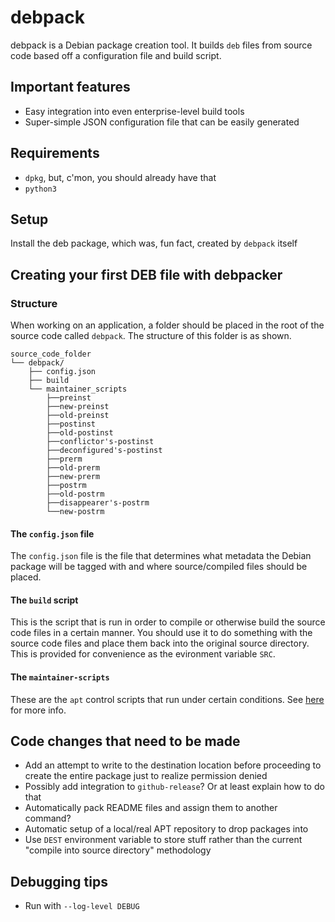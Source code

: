 # debpack

debpack is a Debian package creation tool. It builds `deb` files from source code based off a configuration file and build script.

## Important features

* Easy integration into even enterprise-level build tools
* Super-simple JSON configuration file that can be easily generated

## Requirements

* `dpkg`, but, c'mon, you should already have that
* `python3`


## Setup

Install the deb package, which was, fun fact, created by `debpack` itself

## Creating your first DEB file with debpacker

### Structure

When working on an application, a folder should be placed in the root of the source code called `debpack`. The structure of this folder is as shown.

```
source_code_folder
└── debpack/
    ├── config.json
    ├── build
    └── maintainer_scripts
        ├──preinst
        ├──new-preinst
        ├──old-preinst
        ├──postinst
        ├──old-postinst
        ├──conflictor's-postinst
        ├──deconfigured's-postinst
        ├──prerm
        ├──old-prerm
        ├──new-prerm
        ├──postrm
        ├──old-postrm
        ├──disappearer's-postrm
        └──new-postrm
```

#### The `config.json` file

The `config.json` file is the file that determines what metadata the Debian package will be tagged with and where source/compiled files should be placed.

#### The `build` script

This is the script that is run in order to compile or otherwise build the source code files in a certain manner. You should use it to do something with the source code files and place them back into the original source directory. This is provided for convenience as the evironment variable `SRC`.

#### The `maintainer-scripts`

These are the `apt` control scripts that run under certain conditions. See [here](https://www.debian.org/doc/manuals/maint-guide/dreq.en.html) for more info.

## Code changes that need to be made

* Add an attempt to write to the destination location before proceeding to create the entire package just to realize permission denied
* Possibly add integration to `github-release`? Or at least explain how to do that
* Automatically pack README files and assign them to another command?
* Automatic setup of a local/real APT repository to drop packages into
* Use `DEST` environment variable to store stuff rather than the current "compile into source directory" methodology

## Debugging tips

* Run with `--log-level DEBUG`

